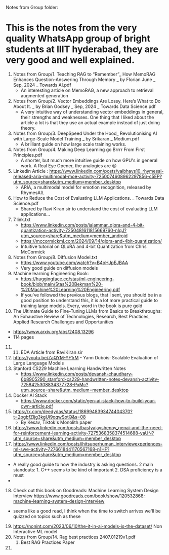 Notes from Group folder:
# This is the notes from the very quality WhatsApp group of bright students at IIIT hyderabad, they are very good and well explained.

1. Notes from Group/1. Teaching RAG to “Remember”_ How MemoRAG Enhances Question-Answering Through Memory _ by Florian June _ Sep, 2024 _ Towards AI.pdf 
    -   An interesting article on MemoRAG, a new approach to retrieval augmented generation
2. Notes from Group/2. Vector Embeddings Are Lossy. Here’s What to Do About It. _ by Brian Godsey _ Sep, 2024 _ Towards Data Science.pdf
    -   A very intuitive way of understanding vector embeddings in general, their strengths and weaknesses. One thing that I liked about the article a lot is that they use an actual example instead of just doing theory.
3. Notes from Group/3. DeepSpeed Under the Hood_ Revolutionising AI with Large-Scale Model Training _ by Srikaran _ Medium.pdf
    -   A brilliant guide on how large scale training works.
4. Notes from Group/4. Making Deep Learning go Brrrr From First Principles.pdf
    -   A shorter, but much more intuitive guide on how GPU's in general work. A Real Eye Opener, the analogies are 😍
5. Linkedin Article : https://www.linkedin.com/posts/vaibhavs10_rhymesai-released-aria-multimodal-moe-activity-7250074608962297856-c5EP?utm_source=share&utm_medium=member_desktop
    -  ARIA, a multimodal model for emotion recognition, released by RhymesAI\
6. How to Reduce the Cost of Evaluating LLM Applications. _ Towards Data Science.pdf
    -   Shared by Ravi Kiran sir to understand the cost of evaluating LLM applications...
7. 7.link.txt
    -   https://www.linkedin.com/posts/jalammar_qlora-and-4-bit-quantization-activity-7250481611815669760-nIqJ?utm_source=share&utm_medium=member_android 
    -   https://mccormickml.com/2024/09/14/qlora-and-4bit-quantization/ 
    -   Intuitive tutorial on QLoRA and 4-bit Quantization from Chris McCormick
8. Notes from Group/8. Diffusion Model.txt
    - https://www.youtube.com/watch?v=B4oHJpEJBAA 
    - Very good guide on diffusion models
9. Machine learning Engineering Book:
    - https://huggingface.co/stas/ml-engineering-book/blob/main/Stas%20Bekman%20-%20Machine%20Learning%20Engineering.pdf 
    - If you've followed the previous blogs, that I sent, you should be in a good position to understand this, it is a lot more practical guide to training large models. Every, word in the book is pure gold
10. The Ultimate Guide to Fine-Tuning LLMs from Basics to Breakthroughs: An Exhaustive Review of Technologies, Research, Best Practices, Applied Research Challenges and Opportunities
- https://www.arxiv.org/abs/2408.13296
- 114 pages 
11. 11. EDA Article from RaviKiran sir
12. https://youtu.be/ZaQYM-YF1rM - Yann Dubois: Scalable Evaluation of Large Language Models
13. Stanford CS229 Machine Learning Handwritten Notes
    - https://www.linkedin.com/posts/devansh-chaudhary-6b8905290_stanford-cs229-handwritten-notes-devansh-activity-7258425308834377728-PxMc?utm_source=share&utm_medium=member_desktop
14. Docker AI Stack
    - https://www.docker.com/static/gen-ai-stack-how-to-build-your-own-article.pdf
15. https://x.com/deedydas/status/1869948393474404370?t=2pgbfZljg3kgUi9oqwSotQ&s=08
    - By Kesav, Tiktok's Monolith paper
16. https://www.linkedin.com/posts/bastyajayshenoy_genai-and-the-need-for-reinforcement-learning-activity-7275368358374514688-yaUN?utm_source=share&utm_medium=member_desktop
17. https://www.linkedin.com/posts/ihitsuperhuman_interviewexperiences-ml-swe-activity-7276618441170567168-n1HF?utm_source=share&utm_medium=member_desktop 
- A really good guide to how the industry is asking questions. 2 main standouts: 1.⁠ ⁠C++ seems to be kind of important 2.⁠ ⁠DSA proficiency is a must
- 
18. Check out this book on Goodreads: Machine Learning System Design Interview https://www.goodreads.com/book/show/120532868-machine-learning-system-design-interview
  - seems like a good read, I think when the time to switch arrives we'll be quizzed on topics such as these
19. https://nonint.com/2023/06/10/the-it-in-ai-models-is-the-dataset/ Non Interactive ML model
20. Notes from Group/14. Rag best practices 2407.01219v1.pdf
    1.  Best RAG Practices Paper
21. 
